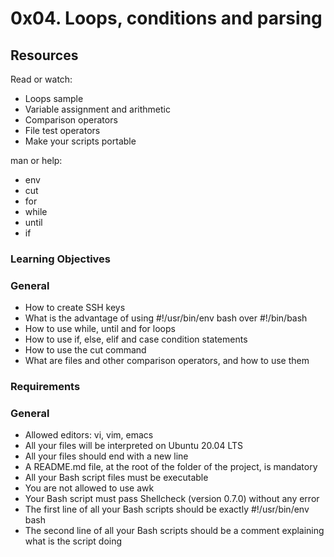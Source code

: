 # 0x04. Loops, conditions and parsing
## Resources
Read or watch:

+ Loops sample
+ Variable assignment and arithmetic
+ Comparison operators
+ File test operators
+ Make your scripts portable

man or help:

+ env
+ cut
+ for
+ while
+ until
+ if

### Learning Objectives
### General

+ How to create SSH keys
+ What is the advantage of using #!/usr/bin/env bash over #!/bin/bash
+ How to use while, until and for loops
+ How to use if, else, elif and case condition statements
+ How to use the cut command
+ What are files and other comparison operators, and how to use them

### Requirements
### General

+ Allowed editors: vi, vim, emacs
+ All your files will be interpreted on Ubuntu 20.04 LTS
+ All your files should end with a new line
+ A README.md file, at the root of the folder of the project, is mandatory
+ All your Bash script files must be executable
+ You are not allowed to use awk
+ Your Bash script must pass Shellcheck (version 0.7.0) without any error
+ The first line of all your Bash scripts should be exactly #!/usr/bin/env bash
+ The second line of all your Bash scripts should be a comment explaining what is the script doing
